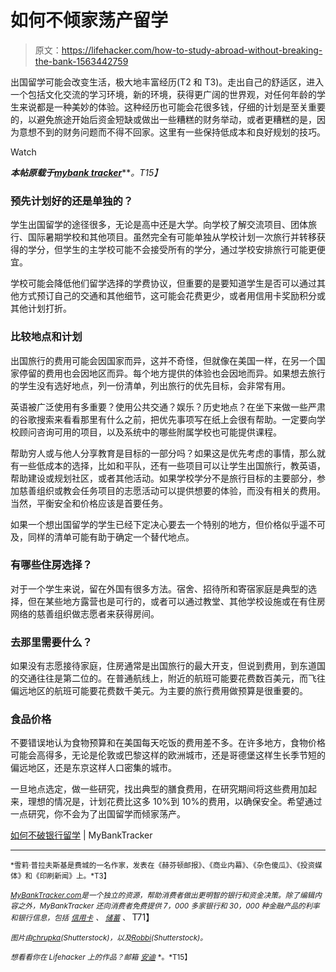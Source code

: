# 如何不倾家荡产留学

> 原文：<https://lifehacker.com/how-to-study-abroad-without-breaking-the-bank-1563442759>

出国留学可能会改变生活，极大地丰富经历(T2 和 T3)。走出自己的舒适区，进入一个包括文化交流的学习环境，新的环境，获得更广阔的世界观，对任何年龄的学生来说都是一种美妙的体验。这种经历也可能会花很多钱，仔细的计划是至关重要的，以避免旅途开始后资金短缺或做出一些糟糕的财务举动，或者更糟糕的是，因为意想不到的财务问题而不得不回家。这里有一些保持低成本和良好规划的技巧。

Watch

***本帖原载于***[***mybank tracker***](http://www.mybanktracker.com/news/2014/03/31/money-tips-studying-abroad/)***。*T15】**

### 预先计划好的还是单独的？

学生出国留学的途径很多，无论是高中还是大学。向学校了解交流项目、团体旅行、国际暑期学校和其他项目。虽然完全有可能单独从学校计划一次旅行并转移获得的学分，但学生的主学校可能不会接受所有的学分，通过学校安排旅行可能更便宜。

学校可能会降低他们留学选择的学费协议，但重要的是要知道学生是否可以通过其他方式预订自己的交通和其他细节，这可能会花费更少，或者用信用卡奖励积分或其他计划打折。

### 比较地点和计划

出国旅行的费用可能会因国家而异，这并不奇怪，但就像在美国一样，在另一个国家停留的费用也会因地区而异。每个地方提供的体验也会因地而异。如果想去旅行的学生没有选好地点，列一份清单，列出旅行的优先目标，会非常有用。

英语被广泛使用有多重要？使用公共交通？娱乐？历史地点？在坐下来做一些严肃的谷歌搜索来看看那里有什么之前，把优先事项写在纸上会很有帮助。一定要向学校顾问咨询可用的项目，以及系统中的哪些附属学校也可能提供课程。

帮助穷人或与他人分享教育是目标的一部分吗？如果这是优先考虑的事情，那么就有一些低成本的选择，比如和平队，还有一些项目可以让学生出国旅行，教英语，帮助建设或规划社区，或者其他活动。如果学校学分不是旅行目标的主要部分，参加慈善组织或教会任务项目的志愿活动可以提供想要的体验，而没有相关的费用。当然，平衡安全和价格应该是首要任务。

如果一个想出国留学的学生已经下定决心要去一个特别的地方，但价格似乎遥不可及，同样的清单可能有助于确定一个替代地点。

### 有哪些住房选择？

对于一个学生来说，留在外国有很多方法。宿舍、招待所和寄宿家庭是典型的选择，但在某些地方露营也是可行的，或者可以通过教堂、其他学校设施或在有住房网络的慈善组织做志愿者来获得房间。

### 去那里需要什么？

如果没有志愿接待家庭，住房通常是出国旅行的最大开支，但说到费用，到东道国的交通往往是第二位的。在普通航线上，附近的航班可能要花费数百美元，而飞往偏远地区的航班可能要花费数千美元。为主要的旅行费用做预算是很重要的。

### 食品价格

不要错误地认为食物预算和在美国每天吃饭的费用差不多。在许多地方，食物价格可能会高得多，无论是伦敦或巴黎这样的欧洲城市，还是哥德堡这样生长季节短的偏远地区，还是东京这样人口密集的城市。

一旦地点选定，做一些研究，找出典型的膳食费用，在研究期间将这些费用加起来，理想的情况是，计划花费比这多 10%到 10%的费用，以确保安全。希望通过一点研究，你不会为了出国留学而倾家荡产。

[如何不破银行留学](http://www.mybanktracker.com/news/2014/03/31/money-tips-studying-abroad/) | MyBankTracker

* * *

<small>*雪莉·普拉夫斯基是费城的一名作家，发表在《赫芬顿邮报》、《商业内幕》、《杂色傻瓜》、《投资媒体》和《印刷新闻》上。*T3】</small>

[<small>*MyBankTracker.com*</small>](http://mybanktracker.com/)*<small>是一个独立的资源，帮助消费者做出更明智的银行和资金决策。除了编辑内容之外，MyBankTracker 还向消费者免费提供 7，000 多家银行和 30，000 种金融产品的利率和银行信息，包括</small>* [<small>*信用卡*</small>](http://www.mybanktracker.com/compare-credit-cards) <small>*、*</small> [<small>*储蓄*</small>](http://www.mybanktracker.com/compare-savings-rates) <small>*、*</small> T71】

<small>*图片由*</small>[<small>*chrupka*</small>](http://www.shutterstock.com/pic.mhtml?id=160718456&src=id)<small>*(Shutterstock)，以及*</small>[<small>*Robbi*</small>](http://www.shutterstock.com/pic.mhtml?id=73024171&src=id)<small>*(Shutterstock)。*</small>

<small>*想看看你在 Lifehacker 上的作品？邮箱*</small> [<small>*安迪*</small>](mailto:andy@lifehacker.com) <small>*。*T15】</small>